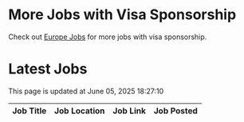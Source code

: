 # More Jobs with Visa Sponsorship

Check out [Europe Jobs](https://github.com/sureshparimi/europejobs#latest-jobs) for more jobs with visa sponsorship.

# Latest Jobs

This page is updated at June 05, 2025 18:27:10

| Job Title | Job Location | Job Link | Job Posted |
| --- | --- | --- | --- |
